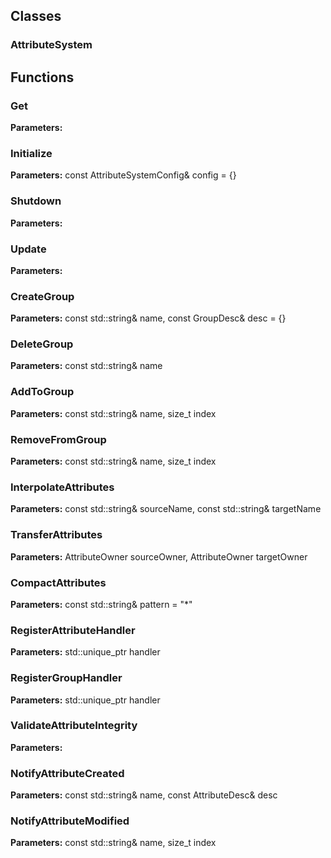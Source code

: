 
## Classes

### AttributeSystem




## Functions

### Get



**Parameters:** 

### Initialize



**Parameters:** const AttributeSystemConfig& config = {}

### Shutdown



**Parameters:** 

### Update



**Parameters:** 

### CreateGroup



**Parameters:** const std::string& name, const GroupDesc& desc = {}

### DeleteGroup



**Parameters:** const std::string& name

### AddToGroup



**Parameters:** const std::string& name, size_t index

### RemoveFromGroup



**Parameters:** const std::string& name, size_t index

### InterpolateAttributes



**Parameters:** const std::string& sourceName, const std::string& targetName

### TransferAttributes



**Parameters:** AttributeOwner sourceOwner, AttributeOwner targetOwner

### CompactAttributes



**Parameters:** const std::string& pattern = "*"

### RegisterAttributeHandler



**Parameters:** std::unique_ptr<IAttributeHandler> handler

### RegisterGroupHandler



**Parameters:** std::unique_ptr<IGroupHandler> handler

### ValidateAttributeIntegrity



**Parameters:** 

### NotifyAttributeCreated



**Parameters:** const std::string& name, const AttributeDesc& desc

### NotifyAttributeModified



**Parameters:** const std::string& name, size_t index
